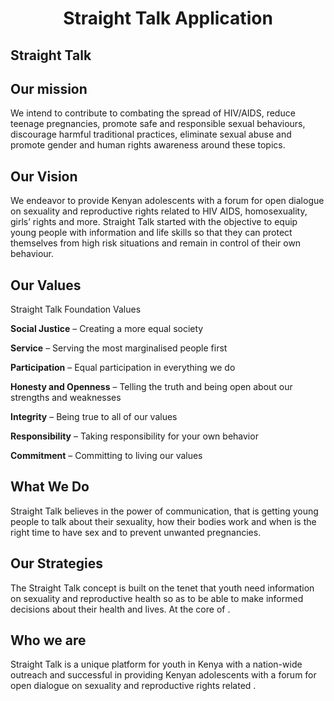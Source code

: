 <h1 align="center">Straight Talk Application </h1>

## Straight Talk


## Our mission

We intend to contribute to combating the spread of HIV/AIDS, reduce teenage pregnancies, promote safe and responsible sexual behaviours, discourage harmful traditional practices, eliminate sexual abuse and promote gender and human rights awareness around these topics.

## Our Vision

We endeavor to provide Kenyan adolescents with a forum for open dialogue on sexuality and reproductive rights related to HIV AIDS, homosexuality, girls’ rights and more. Straight Talk started with the objective to equip young people with information and life skills so that they can protect themselves from high risk situations and remain in control of their own behaviour.

## Our Values

Straight Talk Foundation Values

**Social Justice** – Creating a more equal society

**Service** – Serving the most marginalised people first

**Participation** – Equal participation in everything we do

**Honesty and Openness** – Telling the truth and being open about our strengths and weaknesses

**Integrity** – Being true to all of our values

**Responsibility** – Taking responsibility for your own behavior

**Commitment** – Committing to living our values

## What We Do
Straight Talk believes in the power of communication, that is getting young people to talk about their sexuality, how their bodies work and when is the right time to have sex and to prevent unwanted pregnancies.

## Our Strategies
The Straight Talk concept is built on the tenet that youth need information on sexuality and reproductive health so as to be able to make informed decisions about their health and lives. At the core of .

## Who we are
Straight Talk is a unique platform for youth in Kenya with a nation-wide outreach and successful in providing Kenyan adolescents with a forum for open dialogue on sexuality and reproductive rights related .

